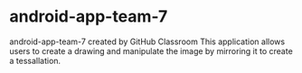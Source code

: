 # android-app-team-7
android-app-team-7 created by GitHub Classroom
This application allows users to create a drawing and manipulate the image by mirroring it to create a tessallation.

